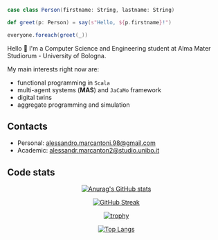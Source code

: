 ```scala
case class Person(firstname: String, lastname: String)

def greet(p: Person) = say(s"Hello, ${p.firstname}!")

everyone.foreach(greet(_))
```

Hello 👋 I'm a Computer Science and Engineering student at Alma Mater Studiorum - University of Bologna.

My main interests right now are:

- functional programming in `Scala`
- multi-agent systems (__MAS__) and `JaCaMo` framework
- digital twins
- aggregate programming and simulation

## Contacts

 - Personal: alessandro.marcantoni.98@gmail.com
 - Academic: alessandr.marcanton2@studio.unibo.it

## Code stats

<div align="center">
  
 [![Anurag's GitHub stats](https://github-readme-stats.vercel.app/api?username=alessandro-marcantoni)](https://github.com/anuraghazra/github-readme-stats)
 
 [![GitHub Streak](http://github-readme-streak-stats.herokuapp.com?user=alessandro-marcantoni&date_format=j%20M%5B%20Y%5D)](https://git.io/streak-stats)
 
 [![trophy](https://github-profile-trophy.vercel.app/?username=alessandro-marcantoni&row=2&column=4&margin-w=15&margin-h=15)](https://github.com/ryo-ma/github-profile-trophy)
  
 [![Top Langs](https://github-readme-stats.vercel.app/api/top-langs/?username=alessandro-marcantoni&langs_count=10&layout=compact&count_private=false&hide=html,css,scss,jupyter%20notebook&exclude_repo=whiteball,oop-ballblast)](https://github.com/anuraghazra/github-readme-stats)
  
</div>

<!--
**alessandro-marcantoni/alessandro-marcantoni** is a ✨ _special_ ✨ repository because its `README.md` (this file) appears on your GitHub profile.

Here are some ideas to get you started:

- 🔭 I’m currently working on ...
- 🌱 I’m currently learning ...
- 👯 I’m looking to collaborate on ...
- 🤔 I’m looking for help with ...
- 💬 Ask me about ...
- 📫 How to reach me: ...
- 😄 Pronouns: ...
- ⚡ Fun fact: ...
-->
